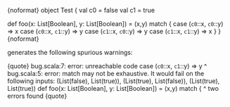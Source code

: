 {noformat}
object Test {
  val c0 = false
  val c1 = true

  def foo(x: List[Boolean], y: List[Boolean]) = (x,y) match {
    case (`c0`::x, `c0`::y) => x
    case (`c0`::x, `c1`::y) => y
    case (`c1`::x, `c0`::y) => y
    case (`c1`::x, `c1`::y) => x
  }
}
{noformat}

generates the following spurious warnings:

{quote}
bug.scala:7: error: unreachable code
    case (`c0`::x, `c1`::y) => y
                               ^
bug.scala:5: error: match may not be exhaustive.
It would fail on the following inputs: (List(false), List(true)), (List(true), List(false)), (List(true), List(true))
  def foo(x: List[Boolean], y: List[Boolean]) = (x,y) match {
                                                ^
two errors found
{quote}
